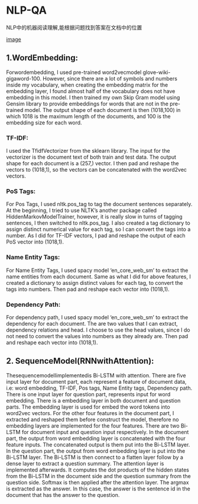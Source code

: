 # NLP-QA

NLP中的机器阅读理解,能根据问题找到答案在文档中的位置

[image](https://github.com/Blackssugar/NLP-QA/blob/master/architecture.png)

## 1.WordEmbedding:

Forwordembedding, I used pre-trained word2vecmodel glove-wiki-gigaword-100. However, since there are a lot of symbols and numbers inside my vocabulary, when creating the embedding matrix for the embedding layer, I found almost half of the vocabulary does not have embedding in this model. I then trained my own Skip Gram model using Gensim library to provide embeddings for words that are not in the pre-trained model. The output shape of each document is then (1018,100) in which 1018 is the maximum length of the documents, and 100 is the embedding size for each word.

### TF-IDF: 

I used the TfidfVectorizer from the sklearn library. The input for the vectorizer is the document text of both train and test data. The output shape for each document is a (257,) vector. I then pad and reshape the vectors to (1018,1), so the vectors can be concatenated with the word2vec vectors.

### PoS Tags: 

For Pos Tags, I used nltk.pos_tag to tag the document sentences separately. At the beginning, I tried to use NLTK’s another package called HiddenMarkovModelTrainer, however, it is really slow in turns of tagging sentences, I then switched to nltk.pos_tag. I also created a tag dictionary to assign distinct numerical value for each tag, so I can convert the tags into a number. As I did for TF-IDF vectors, I pad and reshape the output of each PoS vector into (1018,1).

### Name Entity Tags: 

For Name Entity Tags, I used spacy model ‘en_core_web_sm’ to extract the name entities from each document. Same as what I did for above features, I created a dictionary to assign distinct values for each tag, to convert the tags into numbers. Then pad and reshape each vector into (1018,1).

### Dependency Path: 

For dependency path, I used spacy model ‘en_core_web_sm’ to extract the dependency for each document. The are two values that I can extract, dependency relations and head. I choose to use the head values, since I do not need to convert the values into numbers as they already are. Then pad and reshape each vector into (1018,1).


## 2. SequenceModel(RNNwithAttention):

ThesequencemodelIimplementedis Bi-LSTM with attention. There are five input layer for document part, each represent a feature of document data, i.e: word embedding, TF-IDF, Pos tags, Name Entity tags, Dependency path. There is one input layer for question part, represents input for word embedding. There is a embedding layer in both document and question parts. The embedding layer is used for embed the word tokens into word2vec vectors. For the other four features in the document part, I extracted and reshaped them before construct the model, therefore no embedding layers are implemented for the four features. There are two Bi-LSTM for document input and question input respectively. In the document part, the output from word embedding layer is concatenated with the four feature inputs. The concatenated output is them put into the Bi-LSTM layer. In the question part, the output from word embedding layer is put into the Bi-LSTM layer. The Bi-LSTM is then connect to a flatten layer follow by a dense layer to extract a question summary. The attention layer is implemented afterwards. It computes the dot products of the hidden states from the Bi-LSTM in the document side and the question summary from the question side. Softmax is then applied after the attention layer. The argmax is extracted as the answer. In this case, the answer is the sentence id in the document that has the answer to the question.
